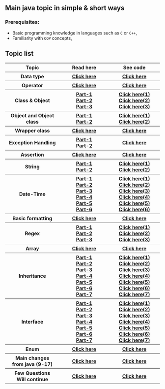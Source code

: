 
## Main java topic in simple & short ways

### Prerequisites:
- Basic programming knowledge in languages such as `C` or `C++`,
- Familiarity with `OOP` concepts,

## Topic list
<table>
  <tr >
    <th width="200px">Topic</th>
    <th width="200px">Read here</th>
    <th width="200px">See code</th>
  </tr>

  <tr>
    <th>Data type</th>
    <th><a href="https://github.com/abusaeed2433/JavaPractice/blob/main/src/c_DataType/info.md"> Click here </a></th>
    <th><a href="https://github.com/abusaeed2433/JavaPractice/tree/main/src/c_DataType"> Click here </a></th>
  </tr>

  <tr>
    <th>Operator</th>
    <th><a href="https://github.com/abusaeed2433/JavaPractice/blob/main/src/d_Operator/info.md"> Click here </a></th>
    <th><a href="https://github.com/abusaeed2433/JavaPractice/tree/main/src/d_Operator"> Click here </a></th>
  </tr>

  <tr>
    <th>Class & Object</th>
    <th>
      <a href="https://github.com/abusaeed2433/JavaPractice/blob/main/src/e_ClassesAndObject/info.md" > Part-1 </a> <br>
      <a href="https://github.com/abusaeed2433/JavaPractice/blob/main/src/e_ClassesAndObject/info2.md" > Part-2 </a> <br>
      <a href="https://github.com/abusaeed2433/JavaPractice/blob/main/src/e_ClassesAndObject/info3.md" > Part-3 </a> <br>
    </th>
    <th>
        <a href="https://github.com/abusaeed2433/JavaPractice/tree/main/src/e_ClassesAndObject/partOne"> Click here(1) </a> <br>
        <a href="https://github.com/abusaeed2433/JavaPractice/tree/main/src/e_ClassesAndObject/partTwo"> Click here(2) </a> <br>
        <a href="https://github.com/abusaeed2433/JavaPractice/tree/main/src/e_ClassesAndObject/partThree"> Click here(3) </a> <br>
  </tr>

  <tr>
    <th>Object and Object class</th>
    <th>
      <a href="https://github.com/abusaeed2433/JavaBasic/blob/main/src/g_TheObjectClass/info.md" > Part-1 </a> <br>
      <a href="https://github.com/abusaeed2433/JavaBasic/blob/main/src/g_TheObjectClass/info2.md" > Part-2 </a>
    </th>
    <th><a href="https://github.com/abusaeed2433/JavaBasic/tree/main/src/g_TheObjectClass/partOne"> Click here(1) </a> <br>
        <a href="https://github.com/abusaeed2433/JavaBasic/tree/main/src/g_TheObjectClass/partTwo"> Click here(2) </a>
    </th>
  </tr>

  <tr>
    <th>Wrapper class</th>
    <th><a href="https://github.com/abusaeed2433/JavaPractice/blob/main/src/h_WrapperClass/info.md"> Click here </a></th>
    <th><a href="https://github.com/abusaeed2433/JavaPractice/tree/main/src/h_WrapperClass"> Click here </a></th>
  </tr>

  <tr>
    <th>Exception Handling</th>
    <th>
      <a href="https://github.com/abusaeed2433/JavaPractice/blob/main/src/i_ExceptionHandling/info.md" > Part-1 </a>
      <br>
      <a href="https://github.com/abusaeed2433/JavaPractice/blob/main/src/i_ExceptionHandling/info2.md" > Part-2 </a>
    </th>
    <th><a href="https://github.com/abusaeed2433/JavaPractice/tree/main/src/i_ExceptionHandling"> Click here </a></th>
  </tr>

  <tr>
    <th>Assertion</th>
    <th><a href="https://github.com/abusaeed2433/JavaPractice/blob/main/src/j_Assertion/info.md"> Click here </a></th>
    <th><a href="https://github.com/abusaeed2433/JavaPractice/tree/main/src/j_Assertion"> Click here </a></th>
  </tr>

  <tr>
    <th>String</th>
    <th>
      <a href="https://github.com/abusaeed2433/JavaPractice/blob/main/src/k_String/info.md" > Part-1 </a> <br>
      <a href="https://github.com/abusaeed2433/JavaPractice/blob/main/src/k_String/info2.md" > Part-2 </a> <br>
    </th>
    <th>
        <a href="https://github.com/abusaeed2433/JavaPractice/tree/main/src/k_String/partOne"> Click here(1) </a> <br>
        <a href="https://github.com/abusaeed2433/JavaPractice/tree/main/src/k_String/partTwo"> Click here(2) </a> <br>
    </th>
  </tr>

  <tr>
    <th>Date-Time</th>
    <th>
      <a href="https://github.com/abusaeed2433/JavaPractice/blob/main/src/l_DateTime/info.md" > Part-1 </a> <br>
      <a href="https://github.com/abusaeed2433/JavaPractice/blob/main/src/l_DateTime/info2.md" > Part-2 </a> <br>
      <a href="https://github.com/abusaeed2433/JavaPractice/blob/main/src/l_DateTime/info3.md" > Part-3 </a> <br>
      <a href="https://github.com/abusaeed2433/JavaPractice/blob/main/src/l_DateTime/info4.md" > Part-4 </a> <br>
      <a href="https://github.com/abusaeed2433/JavaPractice/blob/main/src/l_DateTime/info5.md" > Part-5 </a> <br>
      <a href="https://github.com/abusaeed2433/JavaPractice/blob/main/src/l_DateTime/info6.md" > Part-6 </a> <br>
    </th>
    <th>
        <a href="https://github.com/abusaeed2433/JavaPractice/tree/main/src/l_DateTime/partOne"> Click here(1) </a> <br>
        <a href="https://github.com/abusaeed2433/JavaPractice/tree/main/src/l_DateTime/partTwo"> Click here(2) </a> <br>
        <a href="https://github.com/abusaeed2433/JavaPractice/tree/main/src/l_DateTime/partThree"> Click here(3) </a> <br>
        <a href="https://github.com/abusaeed2433/JavaPractice/tree/main/src/l_DateTime/partFour"> Click here(4) </a> <br>
        <a href="https://github.com/abusaeed2433/JavaPractice/tree/main/src/l_DateTime/partFive"> Click here(5) </a> <br>
        <a href="https://github.com/abusaeed2433/JavaPractice/tree/main/src/l_DateTime/partSix"> Click here(6) </a> <br>
    </th>
  </tr>

  <tr>
    <th>Basic formatting</th>
    <th>
      <a href="https://github.com/abusaeed2433/JavaPractice/blob/main/src/m_Formatter/info.md" > Click here </a> <br>
    </th>
    <th>
        <a href="https://github.com/abusaeed2433/JavaPractice/tree/main/src/m_Formatter"> Click here </a> <br>
    </th>
  </tr>

  <tr>
    <th>Regex</th>
    <th>
      <a href="https://github.com/abusaeed2433/JavaPractice/blob/main/src/n_Regex/info.md" > Part-1 </a> <br> 
      <a href="https://github.com/abusaeed2433/JavaPractice/blob/main/src/n_Regex/info2.md" > Part-2 </a> <br> 
      <a href="https://github.com/abusaeed2433/JavaPractice/blob/main/src/n_Regex/info3.md" > Part-3 </a> <br> 
    </th>
    <th>
        <a href="https://github.com/abusaeed2433/JavaPractice/tree/main/src/n_Regex/partOne"> Click here(1) </a> <br>
        <a href="https://github.com/abusaeed2433/JavaPractice/tree/main/src/n_Regex/partTwo"> Click here(2) </a> <br>
        <a href="https://github.com/abusaeed2433/JavaPractice/tree/main/src/n_Regex/partThree"> Click here(3) </a> <br>
    </th>
  </tr>

  <tr>
    <th>Array</th>
    <th><a href="https://github.com/abusaeed2433/JavaPractice/blob/main/src/o_Array/info.md"> Click here </a></th>
    <th><a href="https://github.com/abusaeed2433/JavaPractice/tree/main/src/o_Array"> Click here </a></th>
  </tr>

  <tr>
    <th>Inheritance</th>
    <th>
      <a href="https://github.com/abusaeed2433/JavaPractice/blob/main/src/p_Inheritance/info.md" > Part-1 </a> <br>
      <a href="https://github.com/abusaeed2433/JavaPractice/blob/main/src/p_Inheritance/info2.md" > Part-2 </a> <br>
      <a href="https://github.com/abusaeed2433/JavaPractice/blob/main/src/p_Inheritance/info3.md" > Part-3 </a> <br>
      <a href="https://github.com/abusaeed2433/JavaPractice/blob/main/src/p_Inheritance/info4.md" > Part-4 </a> <br>
      <a href="https://github.com/abusaeed2433/JavaPractice/blob/main/src/p_Inheritance/info5.md" > Part-5 </a> <br>
      <a href="https://github.com/abusaeed2433/JavaPractice/blob/main/src/p_Inheritance/info6.md" > Part-6 </a> <br>
      <a href="https://github.com/abusaeed2433/JavaPractice/blob/main/src/p_Inheritance/info7.md" > Part-7 </a> <br>
    </th>
    <th>
      <a href="https://github.com/abusaeed2433/JavaPractice/tree/main/src/p_Inheritance/partOne"> Click here(1) </a> <br>
      <a href="https://github.com/abusaeed2433/JavaPractice/tree/main/src/p_Inheritance/partTwo"> Click here(2) </a> <br>
      <a href="https://github.com/abusaeed2433/JavaPractice/tree/main/src/p_Inheritance/partThree"> Click here(3) </a> <br>
      <a href="https://github.com/abusaeed2433/JavaPractice/tree/main/src/p_Inheritance/partFour"> Click here(4) </a> <br>
      <a href="https://github.com/abusaeed2433/JavaPractice/tree/main/src/p_Inheritance/partFive"> Click here(5) </a> <br>
      <a href="https://github.com/abusaeed2433/JavaPractice/tree/main/src/p_Inheritance/partSix"> Click here(6) </a> <br>
      <a href="https://github.com/abusaeed2433/JavaPractice/tree/main/src/p_Inheritance/partSeven"> Click here(7) </a> <br>
    </th> 
  </tr>

  <tr>
    <th>Interface</th>
    <th>
      <a href="https://github.com/abusaeed2433/JavaPractice/blob/main/src/q_Interfaces/info.md" > Part-1 </a> <br>
      <a href="https://github.com/abusaeed2433/JavaPractice/blob/main/src/q_Interfaces/info2.md" > Part-2 </a> <br>
      <a href="https://github.com/abusaeed2433/JavaPractice/blob/main/src/q_Interfaces/info3.md" > Part-3 </a> <br>
      <a href="https://github.com/abusaeed2433/JavaPractice/blob/main/src/q_Interfaces/info4.md" > Part-4 </a> <br>
      <a href="https://github.com/abusaeed2433/JavaPractice/blob/main/src/q_Interfaces/info5.md" > Part-5 </a> <br>
      <a href="https://github.com/abusaeed2433/JavaPractice/blob/main/src/q_Interfaces/info6.md" > Part-6 </a> <br>
      <a href="https://github.com/abusaeed2433/JavaPractice/blob/main/src/q_Interfaces/info7.md" > Part-7 </a> <br>
    </th>
    <th>
      <a href="https://github.com/abusaeed2433/JavaPractice/tree/main/src/q_Interfaces/partOne"> Click here(1) </a> <br>
      <a href="https://github.com/abusaeed2433/JavaPractice/tree/main/src/q_Interfaces/partTwo"> Click here(2) </a> <br>
      <a href="https://github.com/abusaeed2433/JavaPractice/tree/main/src/q_Interfaces/partThree"> Click here(3) </a> <br>
      <a href="https://github.com/abusaeed2433/JavaPractice/tree/main/src/q_Interfaces/partFour"> Click here(4) </a> <br>
      <a href="https://github.com/abusaeed2433/JavaPractice/tree/main/src/q_Interfaces/partFive"> Click here(5) </a> <br>
      <a href="https://github.com/abusaeed2433/JavaPractice/tree/main/src/q_Interfaces/partSix"> Click here(6) </a> <br>
      <a href="https://github.com/abusaeed2433/JavaPractice/tree/main/src/q_Interfaces/partSeven"> Click here(7) </a> <br>
    </th> 
  </tr>

  <tr>
    <th>Enum</th>
    <th><a href="https://github.com/abusaeed2433/JavaPractice/blob/main/src/r_Enum/info.md"> Click here </a></th>
    <th><a href="https://github.com/abusaeed2433/JavaPractice/tree/main/src/r_Enum"> Click here </a></th>
  </tr>

  <tr>
    <th>Main changes<br>from java (9-17)</th>
    <th><a href="https://github.com/abusaeed2433/JavaPractice/blob/main/src/y_JavaSeventeen/info.md"> Click here </a></th>
    <th><a href="https://github.com/abusaeed2433/JavaPractice/tree/main/src/y_JavaSeventeen/partOne"> Click here </a></th>
  </tr>

  <tr>
    <th>Few Questions<br>Will continue</th>
    <th><a href="https://github.com/abusaeed2433/JavaPractice/blob/main/src/z_Others/info.md"> Click here </a></th>
    <th><a href="https://github.com/abusaeed2433/JavaPractice/tree/main/src/z_Others/Test.java"> Click here </a></th>
  </tr>

</table>
